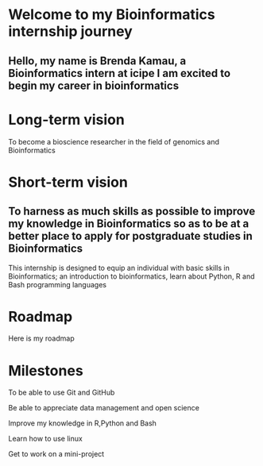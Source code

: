 # Welcome to my Bioinformatics internship journey #
Hello, my name is Brenda Kamau, a Bioinformatics intern at icipe
I am excited to begin my career in bioinformatics
-------
# Long-term vision #
To become a bioscience researcher in the field of genomics and Bioinformatics

# Short-term vision #
To harness as much skills as possible to improve my knowledge in Bioinformatics so as to be at a better place to apply for postgraduate studies in  Bioinformatics
---
This internship is designed to equip an individual with basic skills in Bioinformatics; an introduction to bioinformatics, learn about Python, R and Bash programming languages 

# Roadmap #
Here is my roadmap
# Milestones #
To be able to use Git and GitHub

Be able to appreciate data management and open science

Improve my knowledge in R,Python and Bash

Learn how to use linux

Get to work on a mini-project


